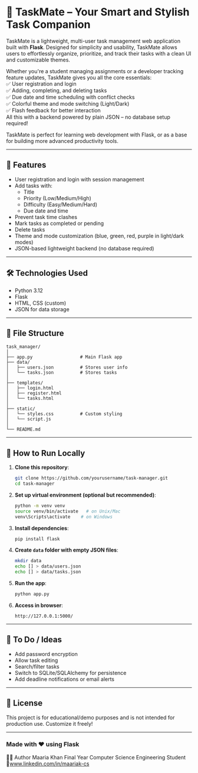 # 📝 TaskMate – Your Smart and Stylish Task Companion

TaskMate is a lightweight, multi-user task management web application built with **Flask**. Designed for simplicity and usability, TaskMate allows users to effortlessly organize, prioritize, and track their tasks with a clean UI and customizable themes.

Whether you're a student managing assignments or a developer tracking feature updates, TaskMate gives you all the core essentials:  
✅ User registration and login  
✅ Adding, completing, and deleting tasks  
✅ Due date and time scheduling with conflict checks  
✅ Colorful theme and mode switching (Light/Dark)  
✅ Flash feedback for better interaction  
All this with a backend powered by plain JSON – no database setup required!

TaskMate is perfect for learning web development with Flask, or as a base for building more advanced productivity tools.

---

## 🚀 Features

- User registration and login with session management
- Add tasks with:
  - Title
  - Priority (Low/Medium/High)
  - Difficulty (Easy/Medium/Hard)
  - Due date and time
- Prevent task time clashes
- Mark tasks as completed or pending
- Delete tasks
- Theme and mode customization (blue, green, red, purple in light/dark modes)
- JSON-based lightweight backend (no database required)

---

## 🛠️ Technologies Used

- Python 3.12
- Flask
- HTML, CSS (custom)
- JSON for data storage

---

## 📁 File Structure

```
task_manager/
│
├── app.py                  # Main Flask app
├── data/
│   ├── users.json          # Stores user info
│   └── tasks.json          # Stores tasks
│
├── templates/
│   ├── login.html
│   ├── register.html
│   └── tasks.html
│
├── static/
│   └── styles.css          # Custom styling
│   └── script.js
│
└── README.md
```

---

## 🧪 How to Run Locally

1. **Clone this repository**:

   ```bash
   git clone https://github.com/yourusername/task-manager.git
   cd task-manager
   ```

2. **Set up virtual environment (optional but recommended)**:

   ```bash
   python -m venv venv
   source venv/bin/activate   # on Unix/Mac
   venv\Scripts\activate    # on Windows
   ```

3. **Install dependencies**:

   ```bash
   pip install flask
   ```

4. **Create `data` folder with empty JSON files**:

   ```bash
   mkdir data
   echo [] > data/users.json
   echo [] > data/tasks.json
   ```

5. **Run the app**:

   ```bash
   python app.py
   ```

6. **Access in browser**:

   ```
   http://127.0.0.1:5000/
   ```

---

## 📌 To Do / Ideas

- Add password encryption
- Allow task editing
- Search/filter tasks
- Switch to SQLite/SQLAlchemy for persistence
- Add deadline notifications or email alerts

---

## 📃 License

This project is for educational/demo purposes and is not intended for production use. Customize it freely!

---

### Made with ❤️ using Flask


🙋‍♀️ Author
Maaria Khan
Final Year Computer Science Engineering Student
🔗www.linkedin.com/in/maariak-cs



